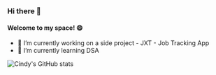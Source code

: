 ### Hi there 👋

#### Welcome to my space! 😄

- 🔭 I’m currently working on a side project - JXT - Job Tracking App
- 🌱 I’m currently learning DSA

![Cindy's GitHub stats](https://github-readme-stats.vercel.app/api?username=ngl4&show_icons=true&theme=radical)



<!--
**ngl4/ngl4** is a ✨ _special_ ✨ repository because its `README.md` (this file) appears on your GitHub profile.

Here are some ideas to get you started:

- 🔭 I’m currently working on ...
- 🌱 I’m currently learning ...
- 👯 I’m looking to collaborate on ...
- 🤔 I’m looking for help with ...
- 💬 Ask me about ...
- 📫 How to reach me: ...
- 😄 Pronouns: ...
- ⚡ Fun fact: ...
-->
